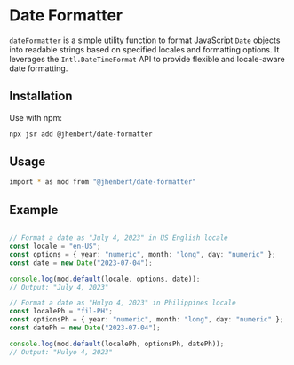 # Date Formatter

`dateFormatter` is a simple utility function to format JavaScript `Date` objects into readable strings based on specified locales and formatting options. It leverages the `Intl.DateTimeFormat` API to provide flexible and locale-aware date formatting.

## Installation

Use with npm:

```bash
npx jsr add @jhenbert/date-formatter
```

## Usage

```bash
import * as mod from "@jhenbert/date-formatter"
```

## Example

```typescript

// Format a date as "July 4, 2023" in US English locale
const locale = "en-US";
const options = { year: "numeric", month: "long", day: "numeric" };
const date = new Date("2023-07-04");

console.log(mod.default(locale, options, date));
// Output: "July 4, 2023"

// Format a date as "Hulyo 4, 2023" in Philippines locale
const localePh = "fil-PH";
const optionsPh = { year: "numeric", month: "long", day: "numeric" };
const datePh = new Date("2023-07-04");

console.log(mod.default(localePh, optionsPh, datePh));
// Output: "Hulyo 4, 2023"

```
